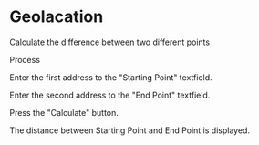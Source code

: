 # Geolacation
Calculate the difference between two different points

Process

Enter the first address to the "Starting Point" textfield.

Enter the second address to the "End Point" textfield.

Press the "Calculate" button.

The distance between Starting Point and End Point is displayed.
